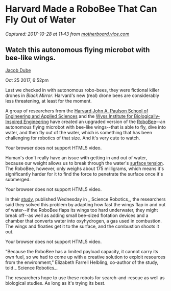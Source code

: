 # Harvard Made a RoboBee That Can Fly Out of Water

_Captured: 2017-10-28 at 11:43 from [motherboard.vice.com](https://motherboard.vice.com/en_us/article/gyjq87/harvard-made-a-robobee-that-can-fly-out-of-water?utm_source=mbtwitter)_

## Watch this autonomous flying microbot with bee-like wings.

[Jacob Dube](https://motherboard.vice.com/en_us/contributor/jacob-dube)

Oct 25 2017, 6:52pm

Last we checked in with autonomous robo-bees, they were fictional killer drones in _Black Mirror_. Harvard's new (real) drone bees are considerably less threatening, at least for the moment.

A group of researchers from the [Harvard John A. Paulson School of Engineering and Applied Sciences](https://www.seas.harvard.edu/) and the [Wyss Institute for Biologically-Inspired Engineering](https://wyss.harvard.edu/) have created an upgraded version of the [RoboBee](https://wyss.harvard.edu/technology/autonomous-flying-microrobots-robobees/)--an autonomous flying microbot with bee-like wings--that is able to fly, dive into water, and then fly out of the water, which is something that has been challenging for robotics of that size. And it's very cute to watch.

Your browser does not support HTML5 video.

Human's don't really have an issue with getting in and out of water, because our weight allows us to break through the water's [surface tension](https://water.usgs.gov/edu/surface-tension.html). The RoboBee, however, only weighs about 175 milligrams, which means it's significantly harder for it to find the force to penetrate the surface once it's submerged.

Your browser does not support HTML5 video.

In their [study](https://dx.doi.org/10.1126/scirobotics.aao5619), published Wednesday in _ Science Robotics_, the researchers said they solved this problem by adapting how fast the wings flap in and out of water--if the RoboBee flaps its wings too hard underwater, they might break off--as well as adding small bee-sized flotation devices and a chamber that converts water into oxyhydrogen, a gas used in combustion. The wings and floaties get it to the surface, and the combustion shoots it out.

Your browser does not support HTML5 video.

"Because the RoboBee has a limited payload capacity, it cannot carry its own fuel, so we had to come up with a creative solution to exploit resources from the environment," Elizabeth Farrell Helbling, co-author of the study, told _ Science Robotics_.

The researchers hope to use these robots for search-and-rescue as well as biological studies. As long as it's trying its best.
